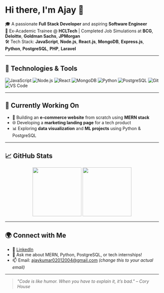 # Hi there, I'm Ajay 👋

🎓 A passionate **Full Stack Developer** and aspiring **Software Engineer**  
💼 Ex-Academic Trainee @ **HCLTech** | Completed Job Simulations at **BCG**, **Deloitte**, **Goldman Sachs**, **JPMorgan**  
🛠️ Tech Stack: **JavaScript**, **Node.js**, **React.js**, **MongoDB**, **Express.js**, **Python**, **PostgreSQL**, **PHP**, **Laravel**

---

## 🔧 Technologies & Tools

![JavaScript](https://img.shields.io/badge/-JavaScript-black?style=flat-square&logo=javascript)
![Node.js](https://img.shields.io/badge/-Node.js-black?style=flat-square&logo=node.js)
![React](https://img.shields.io/badge/-React-black?style=flat-square&logo=react)
![MongoDB](https://img.shields.io/badge/-MongoDB-black?style=flat-square&logo=mongodb)
![Python](https://img.shields.io/badge/-Python-black?style=flat-square&logo=python)
![PostgreSQL](https://img.shields.io/badge/-PostgreSQL-black?style=flat-square&logo=postgresql)
![Git](https://img.shields.io/badge/-Git-black?style=flat-square&logo=git)
![VS Code](https://img.shields.io/badge/-VS%20Code-black?style=flat-square&logo=visual-studio-code)

---

## 🧠 Currently Working On

- 🔨 Building an **e-commerce website** from scratch using **MERN stack**
- 🌐 Developing a **marketing landing page** for a tech product
- 📊 Exploring **data visualization** and **ML projects** using Python & PostgreSQL

---

## 📈 GitHub Stats

<p align="center">
  <img src="https://github-readme-stats.vercel.app/api?username=ajaykumar001&show_icons=true&theme=radical" height="160"/>
  <img src="https://github-readme-stats.vercel.app/api/top-langs/?username=ajaykumar001&layout=compact&theme=radical" height="160"/>
</p>

---

## 🌍 Connect with Me

- 🔗 [LinkedIn](https://www.linkedin.com/in/ajaykumar001)
- 💬 Ask me about MERN, Python, PostgreSQL, or tech internships!
- 📫 Email: ajaykumar02012004@gmail.com *(change this to your actual email)*

---

> *"Code is like humor. When you have to explain it, it’s bad." – Cory House*


